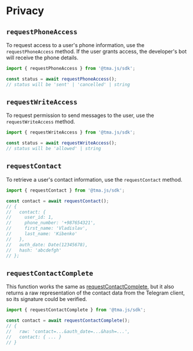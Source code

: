 # Privacy

## `requestPhoneAccess`

To request access to a user's phone information, use the `requestPhoneAccess` method. If the user
grants access, the developer's bot will receive the phone details.

```ts
import { requestPhoneAccess } from '@tma.js/sdk';

const status = await requestPhoneAccess();
// status will be 'sent' | 'cancelled' | string
```

## `requestWriteAccess`

To request permission to send messages to the user, use the `requestWriteAccess` method.

```ts
import { requestWriteAccess } from '@tma.js/sdk';

const status = await requestWriteAccess();
// status will be 'allowed' | string
```

## `requestContact`

To retrieve a user's contact information, use the `requestContact` method.

```ts
import { requestContact } from '@tma.js/sdk';

const contact = await requestContact();
// {
//   contact: {
//     user_id: 1,
//     phone_number: '+987654321',
//     first_name: 'Vladislav',
//     last_name: 'Kibenko'
//   },
//   auth_date: Date(12345678),
//   hash: 'abcdefgh'
// };
```

## `requestContactComplete`

This function works the same as [requestContactComplete](#requestContactComplete), but it also returns a raw
representation of the contact data from the Telegram client, so its signature could be verified.

```ts
import { requestContactComplete } from '@tma.js/sdk';

const contact = await requestContactComplete();
// {
//   raw: 'contact=...&auth_date=...&hash=...',
//   contact: { ... }
// }
```